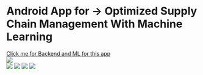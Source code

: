 <h1> Android App for -> Optimized Supply Chain Management  With Machine Learning </h1>
<a href="https://github.com/chaitanya0802/SupplySyncBackend">Click me for Backend and ML for this app</a> 
</br>
<img src="https://github.com/user-attachments/assets/1e5cc073-792b-438f-8176-f6b298975c6e">
</br>
<img src="https://github.com/user-attachments/assets/64857d08-63e6-4e3f-8191-cf20ea2a5915">
<img src="https://github.com/user-attachments/assets/a7c432c5-5ded-4219-b562-f37c8ab783a0">
<img src="https://github.com/user-attachments/assets/f50935e9-dc06-460f-ae87-d56990697dbf">
<img src="https://github.com/user-attachments/assets/b776f5bc-e506-4497-abfc-2ae77d54818e">
